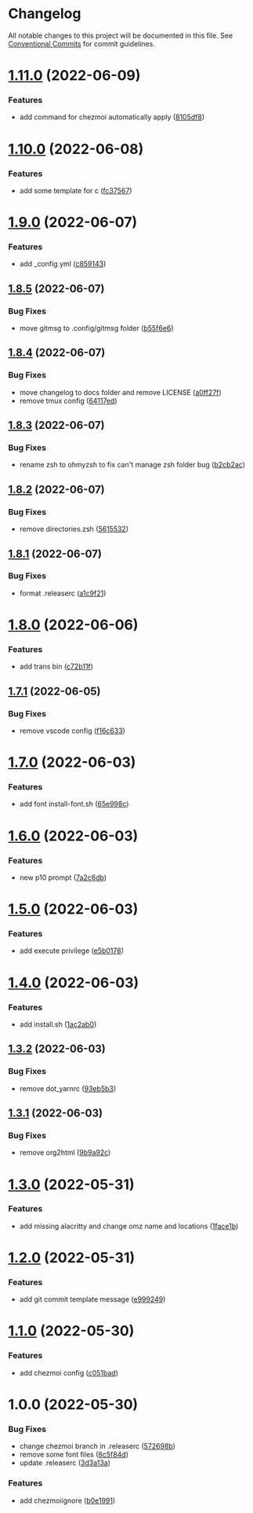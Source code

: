 # Changelog

All notable changes to this project will be documented in this file. See
[Conventional Commits](https://conventionalcommits.org) for commit guidelines.

# [1.11.0](https://gitlab.com/oeyoews/dotfiles/compare/v1.10.0...v1.11.0) (2022-06-09)


### Features

* add command for chezmoi automatically apply ([8105df8](https://gitlab.com/oeyoews/dotfiles/commit/8105df8195b54ff35f84cb916acd5ab886dd6f0c))

# [1.10.0](https://gitlab.com/oeyoews/dotfiles/compare/v1.9.0...v1.10.0) (2022-06-08)


### Features

* add some template for c ([fc37567](https://gitlab.com/oeyoews/dotfiles/commit/fc37567a958e655335dbb322e92e573353cb0d2c))

# [1.9.0](https://gitlab.com/oeyoews/dotfiles/compare/v1.8.5...v1.9.0) (2022-06-07)


### Features

* add _config.yml ([c859143](https://gitlab.com/oeyoews/dotfiles/commit/c8591435f520d8e7d76a9342281d0cf4f3c530a3))

## [1.8.5](https://gitlab.com/oeyoews/dotfiles/compare/v1.8.4...v1.8.5) (2022-06-07)


### Bug Fixes

* move gitmsg to .config/gitmsg folder ([b55f6e6](https://gitlab.com/oeyoews/dotfiles/commit/b55f6e6deacfdd8bea682f9b8a62518a726c8537))

## [1.8.4](https://gitlab.com/oeyoews/dotfiles/compare/v1.8.3...v1.8.4) (2022-06-07)


### Bug Fixes

* move changelog to docs folder and remove LICENSE ([a0ff27f](https://gitlab.com/oeyoews/dotfiles/commit/a0ff27f5e349696da7b41acb1130af4f3a8b2a8c))
* remove tmux config ([64117ed](https://gitlab.com/oeyoews/dotfiles/commit/64117edb85e7779cdbc631536d73be2d1ff624f9))

## [1.8.3](https://gitlab.com/oeyoews/dotfiles/compare/v1.8.2...v1.8.3) (2022-06-07)


### Bug Fixes

* rename zsh to ohmyzsh to fix can't manage zsh folder bug ([b2cb2ac](https://gitlab.com/oeyoews/dotfiles/commit/b2cb2acf3ae6aa55711eb1716fa987aebbe1612e))

## [1.8.2](https://gitlab.com/oeyoews/dotfiles/compare/v1.8.1...v1.8.2) (2022-06-07)


### Bug Fixes

* remove directories.zsh ([5615532](https://gitlab.com/oeyoews/dotfiles/commit/5615532526dc71d895de41920a6d6bdbe953a7b1))

## [1.8.1](https://gitlab.com/oeyoews/dotfiles/compare/v1.8.0...v1.8.1) (2022-06-07)


### Bug Fixes

* format .releaserc ([a1c9f21](https://gitlab.com/oeyoews/dotfiles/commit/a1c9f216c64f24139b0cfb9783829bc0c64bb2f5))

# [1.8.0](https://gitlab.com/oeyoews/dotfiles/compare/v1.7.1...v1.8.0) (2022-06-06)


### Features

* add trans bin ([c72b11f](https://gitlab.com/oeyoews/dotfiles/commit/c72b11ffe9cb1d7a01dd46ae079a5989f0e75948))

## [1.7.1](https://gitlab.com/oeyoews/dotfiles/compare/v1.7.0...v1.7.1) (2022-06-05)


### Bug Fixes

* remove vscode config ([f16c633](https://gitlab.com/oeyoews/dotfiles/commit/f16c63337814d55cac8d604e2282fba8a054c3d0))

# [1.7.0](https://gitlab.com/oeyoews/dotfiles/compare/v1.6.0...v1.7.0) (2022-06-03)


### Features

* add font install-font.sh ([65e998c](https://gitlab.com/oeyoews/dotfiles/commit/65e998c884a626aad661a4e7736325b23d955c48))

# [1.6.0](https://gitlab.com/oeyoews/dotfiles/compare/v1.5.0...v1.6.0) (2022-06-03)


### Features

* new p10 prompt ([7a2c6db](https://gitlab.com/oeyoews/dotfiles/commit/7a2c6db937fabac512020ee38aedec0d448eb498))

# [1.5.0](https://gitlab.com/oeyoews/dotfiles/compare/v1.4.0...v1.5.0) (2022-06-03)


### Features

* add execute privilege ([e5b0178](https://gitlab.com/oeyoews/dotfiles/commit/e5b017802df91ad0d4cc9e17d19dd854ac0e55bd))

# [1.4.0](https://gitlab.com/oeyoews/dotfiles/compare/v1.3.2...v1.4.0) (2022-06-03)


### Features

* add install.sh ([1ac2ab0](https://gitlab.com/oeyoews/dotfiles/commit/1ac2ab02141ce0ae469ba4ea154f82da8ee12b25))

## [1.3.2](https://gitlab.com/oeyoews/dotfiles/compare/v1.3.1...v1.3.2) (2022-06-03)


### Bug Fixes

* remove dot_yarnrc ([93eb5b3](https://gitlab.com/oeyoews/dotfiles/commit/93eb5b36f346fc7d535f1f60f3eab7a385ff6d03))

## [1.3.1](https://gitlab.com/oeyoews/dotfiles/compare/v1.3.0...v1.3.1) (2022-06-03)


### Bug Fixes

* remove org2html ([9b9a92c](https://gitlab.com/oeyoews/dotfiles/commit/9b9a92c01c9ded157bb0aed6afdcf240f200020b))

# [1.3.0](https://gitlab.com/oeyoews/dotfiles/compare/v1.2.0...v1.3.0) (2022-05-31)


### Features

* add missing alacritty and change omz name and locations ([1face1b](https://gitlab.com/oeyoews/dotfiles/commit/1face1b61048ed38eea867d8ee93b3fc60dfb9fe))

# [1.2.0](https://gitlab.com/oeyoews/dotfiles/compare/v1.1.0...v1.2.0) (2022-05-31)


### Features

* add git commit template message ([e999249](https://gitlab.com/oeyoews/dotfiles/commit/e999249033169965d4de9c1542e2e239cbb864c1))

# [1.1.0](https://gitlab.com/oeyoews/dotfiles/compare/v1.0.0...v1.1.0) (2022-05-30)


### Features

* add chezmoi config ([c051bad](https://gitlab.com/oeyoews/dotfiles/commit/c051bad4c0adb2b727a77012961830bc537ebc4d))

# 1.0.0 (2022-05-30)


### Bug Fixes

* change chezmoi branch in .releaserc ([572698b](https://gitlab.com/oeyoews/dotfiles/commit/572698bb192a33c5139823aec9a0be3b996dc95d))
* remove some font files ([8c5f84d](https://gitlab.com/oeyoews/dotfiles/commit/8c5f84d91cea17d9bfff6e70fed28b240620fa18))
* update .releaserc ([3d3a13a](https://gitlab.com/oeyoews/dotfiles/commit/3d3a13abde1272c02ef8074d7715c614819519e1))


### Features

* add chezmoiignore ([b0e1991](https://gitlab.com/oeyoews/dotfiles/commit/b0e19916f62217428d50c2a239baee93dbbb4501))
